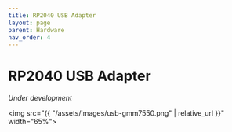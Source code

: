 ```yaml
---
title: RP2040 USB Adapter
layout: page
parent: Hardware
nav_order: 4
---
```

# RP2040 USB Adapter

*Under development*

<img src="{{ "/assets/images/usb-gmm7550.png" | relative_url }}" width="65%">